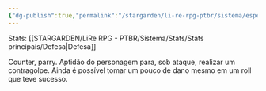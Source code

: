 ```yaml
---
{"dg-publish":true,"permalink":"/stargarden/li-re-rpg-ptbr/sistema/especializacoes/especializacoes-existentes/contragolpe/","created":"2025-01-11T01:32:05.513-03:00","updated":"2025-01-12T02:34:27.834-03:00"}
---
```



Stats: [[STARGARDEN/LiRe RPG - PTBR/Sistema/Stats/Stats principais/Defesa\|Defesa]]

Counter, parry. Aptidão do personagem para, sob ataque, realizar um contragolpe. Ainda é possível tomar um pouco de dano mesmo em um roll que teve sucesso.